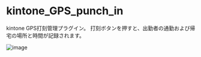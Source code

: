 # kintone_GPS_punch_in
kintone GPS打刻管理プラグイン。
打刻ボタンを押すと、出勤者の通勤および帰宅の場所と時間が記録されます。

![image](https://github.com/EdwardPiano/kintone_GPS_punch_in/assets/85467985/e9c02a23-11c4-49fc-9ba2-98cf6c3dded0)

